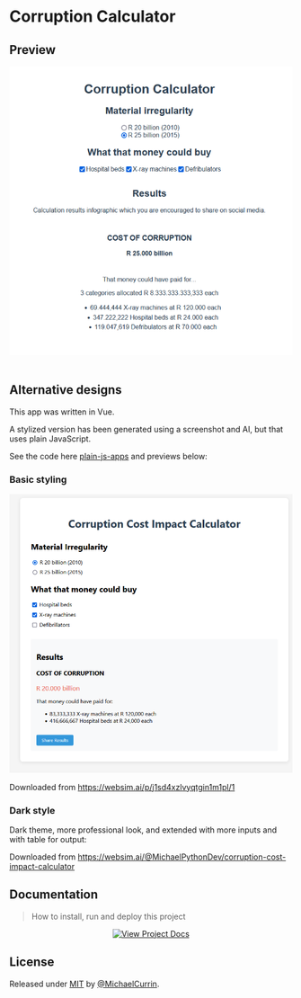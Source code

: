 # Corruption Calculator

## Preview

<div align="center">
    <img src="sample.png" alt="Sample screenshot" title="Sample screenshot" />
</div>

<br>

## Alternative designs

This app was written in Vue.

A stylized version has been generated using a screenshot and AI, but that uses plain JavaScript.

See the code here [plain-js-apps](plain-js-apps) and previews below:

### Basic styling

![light](light.png)

Downloaded from https://websim.ai/p/j1sd4xzlvyqtgin1m1pl/1

### Dark style

Dark theme, more professional look, and extended with more inputs and with table for output:


Downloaded from https://websim.ai/@MichaelPythonDev/corruption-cost-impact-calculator





## Documentation
> How to install, run and deploy this project

<div align="center">

[![View Project Docs](https://img.shields.io/badge/View-Project_Docs-blue?style=for-the-badge)](/docs/)

</div>


## License

Released under [MIT](/LICENSE) by [@MichaelCurrin](https://github.com/MichaelCurrin).
